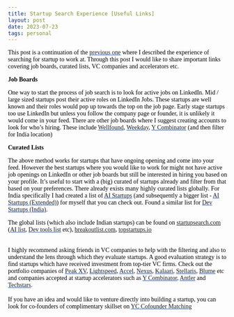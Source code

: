 ```yaml
---
title: Startup Search Experience [Useful Links]
layout: post
date: 2023-07-23
tags: personal
---
```

<p class="body"><span style="color: rgb(0, 0, 0); font-family: Calibri Regular; font-weight: 400">This post is a continuation of the </span><span style="color: rgb(17, 85, 204); font-family: Calibri Regular; font-weight: 400"><u><a target="_blank" href="https://ishantarunesh.com/startup-search-experience" style="text-decoration: none">previous one</a></u></span><span style="color: rgb(0, 0, 0); font-family: Calibri Regular; font-weight: 400"> where I described the experience of searching for startup to work at. Through this post I would like to share important links covering job boards, curated lists, VC companies and accelerators etc.</span></p><p style="margin-bottom: 0pt" class="body"><span style="color: rgb(0, 0, 0); font-family: Calibri Regular; font-weight: 400"><strong>Job Boards</strong></span></p><p style="margin-bottom: 0pt" class="body"><span style="color: rgb(0, 0, 0); font-family: Calibri Regular; font-weight: 400">One way to start the process of job search is to look for active jobs on LinkedIn. Mid / large sized startups post their active roles on LinkedIn Jobs. These startups are well known and their roles would pop up towards the top on the job page. Early stage startups too use LinkedIn but unless you follow the company page or founder, it is unlikely it would come in your feed. There are other job boards where I suggest creating accounts to look for who’s hiring. These include </span><span style="color: rgb(17, 85, 204); font-family: Calibri Regular; font-weight: 400"><u><a target="_blank" href="https://wellfound.com/jobs" style="text-decoration: none">Wellfound</a></u></span><span style="color: rgb(0, 0, 0); font-family: Calibri Regular; font-weight: 400">, </span><span style="color: rgb(17, 85, 204); font-family: Calibri Regular; font-weight: 400"><u><a target="_blank" href="https://jobs.weekday.works/backend" style="text-decoration: none">Weekday</a></u></span><span style="color: rgb(0, 0, 0); font-family: Calibri Regular; font-weight: 400">, </span><span style="color: rgb(17, 85, 204); font-family: Calibri Regular; font-weight: 400"><u><a target="_blank" href="https://www.ycombinator.com/jobs" style="text-decoration: none">Y Combinator</a></u></span><span style="color: rgb(0, 0, 0); font-family: Calibri Regular; font-weight: 400"> (and then filter for India location)</span></p><p style="margin-bottom: 0pt" class="body"></p><p style="margin-bottom: 0pt" class="body"><span style="color: rgb(0, 0, 0); font-family: Calibri Regular; font-weight: 400"><strong>Curated Lists</strong></span></p><p style="margin-bottom: 0pt" class="body"><span style="color: rgb(0, 0, 0); font-family: Calibri Regular; font-weight: 400">The above method works for startups that have ongoing opening and come into your feed. However the best startups where you would like to work for might not have active job openings on LinkedIn or other job boards but still be interested in hiring you based on your profile. It’s useful to start with a (big) curated of startups already and filter from that based on your preferences. There already exists many highly curated lists globally. For India specifically I had created a list of </span><span style="color: rgb(17, 85, 204); font-family: Calibri Regular; font-weight: 400"><u><a target="_blank" href="https://docs.google.com/spreadsheets/d/1R3jmmDR6W9Ljm_vOiZAnND4tiSwrYzrooVPboVMCDlo/edit?usp=sharing" style="text-decoration: none">AI Startups</a></u></span><span style="color: rgb(0, 0, 0); font-family: Calibri Regular; font-weight: 400"> (and subsequently a bigger list - </span><span style="color: rgb(17, 85, 204); font-family: Calibri Regular; font-weight: 400"><u><a target="_blank" href="https://docs.google.com/spreadsheets/d/1Y0EUYZXjdZJyoum2aU4z5Ec0WlTGXFnbZ8wRrAer_4g/edit?usp=sharing" style="text-decoration: none">AI Startups (Extended)</a></u></span><span style="color: rgb(0, 0, 0); font-family: Calibri Regular; font-weight: 400">) for myself that you can check out. Found a similar list for </span><span style="color: rgb(17, 85, 204); font-family: Calibri Regular; font-weight: 400"><u><a target="_blank" rel="nofollow" href="https://animated-exoplanet-d5f.notion.site/Dev-Startups-from-India-49c7b2e3b4934c1bad484a02be0dc2c2?pvs=4" style="text-decoration: none">Dev Startups (India)</a></u></span><span style="color: rgb(0, 0, 0); font-family: Calibri Regular; font-weight: 400">.</span></p><p style="margin-bottom: 0pt" class="body"></p><p style="margin-bottom: 0pt" class="body"><span style="color: rgb(0, 0, 0); font-family: Calibri Regular; font-weight: 400">The global lists (which also include Indian startups) can be found on </span><span style="color: rgb(17, 85, 204); font-family: Calibri Regular; font-weight: 400"><u><a target="_blank" href="http://startupsearch.com">startupsearch.com</a></u></span><span style="color: rgb(0, 0, 0); font-family: Calibri Regular; font-weight: 400"> (</span><span style="color: rgb(17, 85, 204); font-family: Calibri Regular; font-weight: 400"><u><a target="_blank" href="https://startupsearch.com/top-ai-ml-startups-2022" style="text-decoration: none">AI list</a></u></span><span style="color: rgb(0, 0, 0); font-family: Calibri Regular; font-weight: 400">, </span><span style="color: rgb(17, 85, 204); font-family: Calibri Regular; font-weight: 400"><u><a target="_blank" href="https://startupsearch.com/dev-tools-list-2022" style="text-decoration: none">Dev tools list</a></u></span><span style="color: rgb(0, 0, 0); font-family: Calibri Regular; font-weight: 400"> etc), </span><span style="color: rgb(17, 85, 204); font-family: Calibri Regular; font-weight: 400"><u><a target="_blank" href="http://breakoutlist.com">breakoutlist.com</a></u></span><span style="color: rgb(0, 0, 0); font-family: Calibri Regular; font-weight: 400">, </span><span style="color: rgb(17, 85, 204); font-family: Calibri Regular; font-weight: 400"><u><a target="_blank" href="http://topstartups.io">topstartups.io</a></u></span></p><p class="body"><span><br></span><span style="color: rgb(0, 0, 0); font-family: Calibri Regular; font-weight: 400">I highly recommend asking friends in VC companies to help with the filtering and also to understand the lens through which they evaluate startups. A good evaluation strategy is to find startups which have received investment from top-tier VC firms. Check out the portfolio companies of </span><span style="color: rgb(17, 85, 204); font-family: Calibri Regular; font-weight: 400"><u><a target="_blank" href="https://www.peakxv.com/our-companies/" style="text-decoration: none">Peak XV</a></u></span><span style="color: rgb(0, 0, 0); font-family: Calibri Regular; font-weight: 400">, </span><span style="color: rgb(17, 85, 204); font-family: Calibri Regular; font-weight: 400"><u><a target="_blank" href="https://lsvp.com/companies/" style="text-decoration: none">Lightspeed</a></u></span><span style="color: rgb(0, 0, 0); font-family: Calibri Regular; font-weight: 400">, </span><span style="color: rgb(17, 85, 204); font-family: Calibri Regular; font-weight: 400"><u><a target="_blank" href="https://www.accel.com/relationships" style="text-decoration: none">Accel</a></u></span><span style="color: rgb(0, 0, 0); font-family: Calibri Regular; font-weight: 400">, </span><span style="color: rgb(17, 85, 204); font-family: Calibri Regular; font-weight: 400"><u><a target="_blank" href="https://nexusvp.com/portfolio/" style="text-decoration: none">Nexus</a></u></span><span style="color: rgb(0, 0, 0); font-family: Calibri Regular; font-weight: 400">, </span><span style="color: rgb(17, 85, 204); font-family: Calibri Regular; font-weight: 400"><u><a target="_blank" href="https://www.kalaari.com/portfolio/" style="text-decoration: none">Kalaari</a></u></span><span style="color: rgb(0, 0, 0); font-family: Calibri Regular; font-weight: 400">, </span><span style="color: rgb(17, 85, 204); font-family: Calibri Regular; font-weight: 400"><u><a target="_blank" href="https://www.stellarisvp.com/portfolio/" style="text-decoration: none">Stellaris</a></u></span><span style="color: rgb(0, 0, 0); font-family: Calibri Regular; font-weight: 400">, </span><span style="color: rgb(17, 85, 204); font-family: Calibri Regular; font-weight: 400"><u><a target="_blank" href="https://blume.vc/startups" style="text-decoration: none">Blume</a></u></span><span style="color: rgb(0, 0, 0); font-family: Calibri Regular; font-weight: 400"> etc and companies accepted at startup accelerators such as </span><span style="color: rgb(17, 85, 204); font-family: Calibri Regular; font-weight: 400"><u><a target="_blank" href="https://www.ycombinator.com/companies?regions=South%20Asia" style="text-decoration: none">Y Combinator</a></u></span><span style="color: rgb(0, 0, 0); font-family: Calibri Regular; font-weight: 400">, </span><span style="color: rgb(17, 85, 204); font-family: Calibri Regular; font-weight: 400"><u><a target="_blank" href="https://www.antler.co/portfolio?location=India" style="text-decoration: none">Antler</a></u></span><span style="color: rgb(0, 0, 0); font-family: Calibri Regular; font-weight: 400"> and </span><span style="color: rgb(17, 85, 204); font-family: Calibri Regular; font-weight: 400"><u><a target="_blank" href="https://www.techstars.com/portfolio?countries=India" style="text-decoration: none">Techstars</a></u></span><span style="color: rgb(0, 0, 0); font-family: Calibri Regular; font-weight: 400">.</span><br><br><span style="color: rgb(0, 0, 0); font-family: Calibri Regular; font-weight: 400">If you have an idea and would like to venture directly into building a startup, you can look for co-founders of complimentary skillset on </span><span style="color: rgb(17, 85, 204); font-family: Calibri Regular; font-weight: 400"><u><a target="_blank" rel="nofollow" href="https://www.ycombinator.com/cofounder-matching" style="text-decoration: none">YC Cofounder Matching</a></u></span></p>